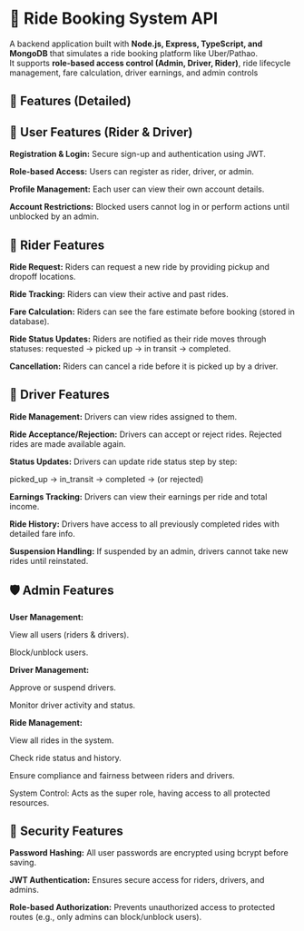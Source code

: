 
# 🚖 Ride Booking System API

A backend application built with **Node.js, Express, TypeScript, and MongoDB** that simulates a ride booking platform like Uber/Pathao.  
It supports **role-based access control (Admin, Driver, Rider)**, ride lifecycle management, fare calculation, driver earnings, and admin controls

## 📌 Features (Detailed)

## 👤 User Features (Rider & Driver)

****Registration & Login:**** Secure sign-up and authentication using JWT.

**Role-based Access:** Users can register as rider, driver, or admin.

**Profile Management:** Each user can view their own account details.

**Account Restrictions:** Blocked users cannot log in or perform actions until unblocked by an admin.

## 🚗 Rider Features

**Ride Request:** Riders can request a new ride by providing pickup and dropoff locations.

**Ride Tracking:** Riders can view their active and past rides.

**Fare Calculation:** Riders can see the fare estimate before booking (stored in database).

**Ride Status Updates:** Riders are notified as their ride moves through statuses: requested → picked up → in transit → completed.

**Cancellation:** Riders can cancel a ride before it is picked up by a driver.

## 🚙 Driver Features

**Ride Management:** Drivers can view rides assigned to them.

**Ride Acceptance/Rejection:** Drivers can accept or reject rides. Rejected rides are made available again.

**Status Updates:** Drivers can update ride status step by step:

picked_up → in_transit → completed → (or rejected)

**Earnings Tracking:** Drivers can view their earnings per ride and total income.

**Ride History:** Drivers have access to all previously completed rides with detailed fare info.

**Suspension Handling:** If suspended by an admin, drivers cannot take new rides until reinstated.

## 🛡️ Admin Features

**User Management:**

View all users (riders & drivers).

Block/unblock users.

**Driver Management:**

Approve or suspend drivers.

Monitor driver activity and status.

**Ride Management:**

View all rides in the system.

Check ride status and history.

Ensure compliance and fairness between riders and drivers.

System Control: Acts as the super role, having access to all protected resources.

## 🔐 Security Features

**Password Hashing:** All user passwords are encrypted using bcrypt before saving.

**JWT Authentication:** Ensures secure access for riders, drivers, and admins.

**Role-based Authorization:** Prevents unauthorized access to protected routes (e.g., only admins can block/unblock users).